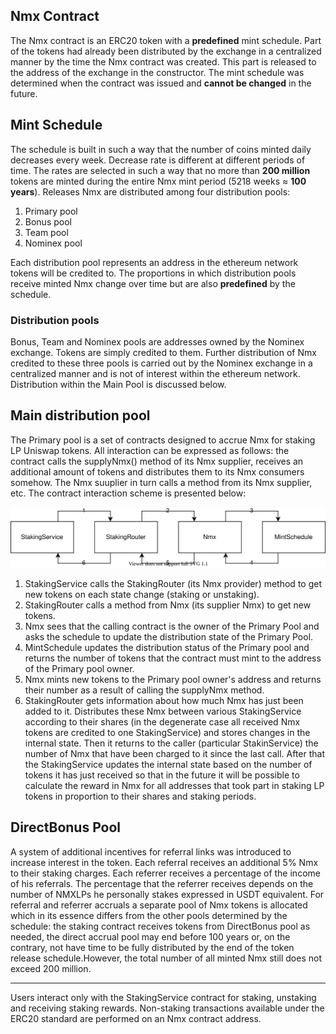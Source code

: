 ## Nmx Contract
The Nmx contract is an ERC20 token with a **predefined** mint schedule. Part of the tokens had already been distributed by the exchange in a centralized manner by the time the Nmx contract was created. This part is released to the address of the exchange in the constructor.
The mint schedule was determined when the contract was issued and **cannot be changed** in the future.

## Mint Schedule
The schedule is built in such a way that the number of coins minted daily decreases every week. Decrease rate is different at different periods of time. The rates are selected in such a way that no more than **200 million** tokens are minted during the entire Nmx mint period (5218 weeks ≈ **100 years**).
Releases Nmx are distributed among four distribution pools:
1. Primary pool
2. Bonus pool
3. Team pool
4. Nominex pool

Each distribution pool represents an address in the ethereum network tokens will be credited to. The proportions in which distribution pools receive minted Nmx change over time but are also **predefined** by the schedule.

### Distribution pools
Bonus, Team and Nominex pools are addresses owned by the Nominex exchange. Tokens are simply credited to them. Further distribution of Nmx credited to these three pools is carried out by the Nominex exchange in a centralized manner and is not of interest within the ethereum network. Distribution within the Main Pool is discussed below.

## Main distribution pool
The Primary pool is a set of contracts designed to accrue Nmx for staking LP Uniswap tokens. All interaction can be expressed as follows: the contract calls the supplyNmx() ​​method of its Nmx supplier, receives an additional amount of tokens and distributes them to its Nmx consumers somehow. The Nmx suuplier in turn calls a method from its Nmx supplier, etc. The contract interaction scheme is presented below:

![contracts interaction schema](contracts_schema.svg)

1. StakingService calls the StakingRouter (its Nmx provider) method to get new tokens on each state change (staking or unstaking).
2. StakingRouter calls a method from Nmx (its supplier Nmx) to get new tokens.
3. Nmx sees that the calling contract is the owner of the Primary Pool and asks the schedule to update the distribution state of the Primary Pool.
4. MintSchedule updates the distribution status of the Primary pool and returns the number of tokens that the contract must mint to the address of the Primary pool owner.
5. Nmx mints new tokens to the Primary pool owner's address and returns their number as a result of calling the supplyNmx method.
6. StakingRouter gets information about how much Nmx has just been added to it. Distributes these Nmx between various StakingService according to their shares (in the degenerate case all received Nmx tokens are credited to one StakingService) and stores changes in the internal state. Then it returns to the caller (particular StakinService) the number of Nmx that have been charged to it since the last call. After that the StakingService updates the internal state based on the number of tokens it has just received so that in the future it will be possible to calculate the reward in Nmx for all addresses that took part in staking LP tokens in proportion to their shares and staking periods.

## DirectBonus Pool
A system of additional incentives for referral links was introduced to increase interest in the token. Each referral receives an additional 5% Nmx to their staking charges. Each referrer receives a percentage of the income of his referrals. The percentage that the referrer receives depends on the number of NMXLPs he personally stakes expressed in USDT equivalent. For referral and referrer accruals a separate pool of Nmx tokens is allocated which in its essence differs from the other pools determined by the schedule: the staking contract receives tokens from DirectBonus pool as needed, the direct accrual pool may end before 100 years or, on the contrary, not have time to be fully distributed by the end of the token release schedule.However, the total number of all minted Nmx still does not exceed 200 million.

---

Users interact only with the StakingService contract for staking, unstaking and receiving staking rewards. Non-staking transactions available under the ERC20 standard are performed on an Nmx contract address.